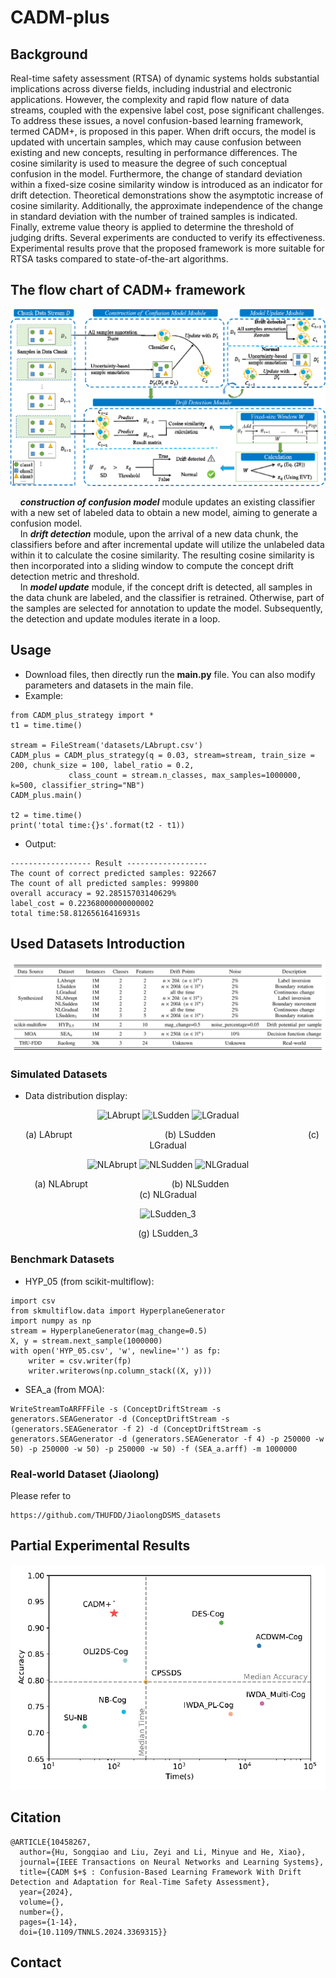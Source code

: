 # CADM-plus
## Background
Real-time safety assessment (RTSA) of dynamic systems holds substantial implications across diverse fields, including industrial and electronic applications. However, the complexity and rapid flow nature of data streams, coupled with the expensive label cost, pose significant challenges. To address these issues, a novel confusion-based learning framework, termed CADM+, is proposed in this paper. When drift occurs, the model is updated with uncertain samples, which may cause confusion between existing and new concepts, resulting in performance differences. The cosine similarity is used to measure the degree of such conceptual confusion in the model. Furthermore, the change of standard deviation within a fixed-size cosine similarity window is introduced as an indicator for drift detection. Theoretical demonstrations show the asymptotic increase of cosine similarity. Additionally, the approximate independence of the change in standard deviation with the number of trained samples is indicated. Finally, extreme value theory is applied to determine the threshold of judging drifts. Several experiments are conducted to verify its effectiveness. Experimental results prove that the proposed framework is more suitable for RTSA tasks compared to state-of-the-art algorithms.
## The flow chart of CADM+ framework

<div align=center><img src="https://github.com/songqiaohu/pictureandgif/blob/main/framework.png?raw=true"/></div>


&nbsp;&nbsp;&nbsp;&nbsp;**<em>construction of confusion model</em>** module updates an existing classifier with a new set of labeled data to obtain a new model, aiming to generate a confusion model.  
&nbsp;&nbsp;&nbsp;&nbsp;In **<em>drift detection</em>** module, upon the arrival of a new data chunk, the classifiers before and after incremental update will utilize the unlabeled data within it to calculate the cosine similarity. The resulting cosine similarity is then incorporated into a sliding window to compute the concept drift detection metric and threshold.  
&nbsp;&nbsp;&nbsp;&nbsp;In **<em>model update</em>** module, if the concept drift is detected, all samples in the data chunk are labeled, and the classifier is retrained. Otherwise, part of the samples are selected for annotation to update the model. Subsequently, the detection and update modules iterate in a loop.

## Usage
- Download files, then directly run the **main.py** file. You can also modify parameters and datasets in the main file.  
- Example:


```
from CADM_plus_strategy import *
t1 = time.time()

stream = FileStream('datasets/LAbrupt.csv')
CADM_plus = CADM_plus_strategy(q = 0.03, stream=stream, train_size = 200, chunk_size = 100, label_ratio = 0.2,
             class_count = stream.n_classes, max_samples=1000000, k=500, classifier_string="NB")
CADM_plus.main()

t2 = time.time()
print('total time:{}s'.format(t2 - t1))
```

- Output:
```
------------------ Result ------------------
The count of correct predicted samples: 922667
The count of all predicted samples: 999800
overall accuracy = 92.28515703140629%
label_cost = 0.22368000000000002
total time:58.81265616416931s
```

## Used Datasets Introduction
<div align=center><img src="https://github.com/songqiaohu/pictureandgif/blob/main/datasets_CADM+2.png?raw=true"/></div>  

### Simulated Datasets
- Data distribution display:
<div align="center">
  <img src="https://github.com/songqiaohu/pictureandgif/blob/main/LAbrupt.gif?raw=true" width="240px" height="180px" alt="LAbrupt"/>
  <img src="https://github.com/songqiaohu/pictureandgif/blob/main/LSudden.gif?raw=true" width="240px" height="180px" alt="LSudden"/>
  <img src="https://github.com/songqiaohu/pictureandgif/blob/main/LGradual.gif?raw=true" width="240px" height="180px" alt="LGradual"/>
</div>

<p align="center">&#8195;(a) LAbrupt &#8195;&#8195;&#8195;&#8195;&#8195;&#8195;&#8195;&#8195;&#8195;&#8195; (b) LSudden &#8195;&#8195;&#8195;&#8195;&#8195;&#8195;&#8195;&#8195;&#8195;&#8195; (c) LGradual</p>

<div align="center">
  <img src="https://github.com/songqiaohu/pictureandgif/blob/main/NLAbrupt.gif?raw=true" width="240px" height="180px" alt="NLAbrupt"/>
  <img src="https://github.com/songqiaohu/pictureandgif/blob/main/NLSudden.gif?raw=true" width="240px" height="180px" alt="NLSudden"/>
  <img src="https://github.com/songqiaohu/pictureandgif/blob/main/NLGradual.gif?raw=true" width="240px" height="180px" alt="NLGradual"/>
</div>

<p align="center">&#8195;&#8195;(a) NLAbrupt &#8195;&#8195;&#8195;&#8195;&#8195;&#8195;&#8195;&#8195;&#8195; (b) NLSudden &#8195;&#8195;&#8195;&#8195;&#8195;&#8195;&#8195;&#8195;&#8195;&#8195; (c) NLGradual</p>

<div align="center">
  <img src="https://github.com/songqiaohu/pictureandgif/blob/main/LSudden_3.gif?raw=true" width="320px" height="240px" alt="LSudden_3"/>
</div>

<p align="center">(g) LSudden_3</p>



### Benchmark Datasets
- HYP_05 (from scikit-multiflow):
```
import csv
from skmultiflow.data import HyperplaneGenerator
import numpy as np
stream = HyperplaneGenerator(mag_change=0.5)
X, y = stream.next_sample(1000000)
with open('HYP_05.csv', 'w', newline='') as fp:
    writer = csv.writer(fp)
    writer.writerows(np.column_stack((X, y)))
```
- SEA_a (from MOA):
```
WriteStreamToARFFFile -s (ConceptDriftStream -s generators.SEAGenerator -d (ConceptDriftStream -s (generators.SEAGenerator -f 2) -d (ConceptDriftStream -s generators.SEAGenerator -d (generators.SEAGenerator -f 4) -p 250000 -w 50) -p 250000 -w 50) -p 250000 -w 50) -f (SEA_a.arff) -m 1000000
``` 
### Real-world Dataset (Jiaolong)
Please refer to
```
https://github.com/THUFDD/JiaolongDSMS_datasets
```

## Partial Experimental Results
<div align=center><img src="https://github.com/songqiaohu/pictureandgif/blob/main/time_acc.png?raw=true"/></div>

## Citation
```
@ARTICLE{10458267,
  author={Hu, Songqiao and Liu, Zeyi and Li, Minyue and He, Xiao},
  journal={IEEE Transactions on Neural Networks and Learning Systems}, 
  title={CADM $+$ : Confusion-Based Learning Framework With Drift Detection and Adaptation for Real-Time Safety Assessment}, 
  year={2024},
  volume={},
  number={},
  pages={1-14},
  doi={10.1109/TNNLS.2024.3369315}}
```

## Contact





